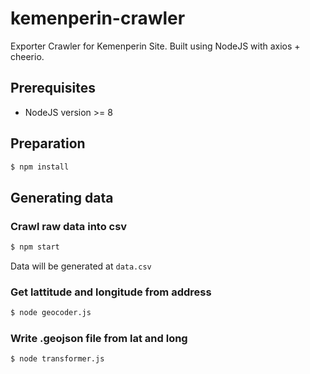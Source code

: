 # kemenperin-crawler
Exporter Crawler for Kemenperin Site. Built using NodeJS with axios + cheerio.

## Prerequisites

* NodeJS version >= 8

## Preparation

```sh
$ npm install
```

## Generating data

### Crawl raw data into csv

```sh
$ npm start
```

Data will be generated at `data.csv`

### Get lattitude and longitude from address

```sh
$ node geocoder.js
```

### Write .geojson file from lat and long

```
$ node transformer.js
```
